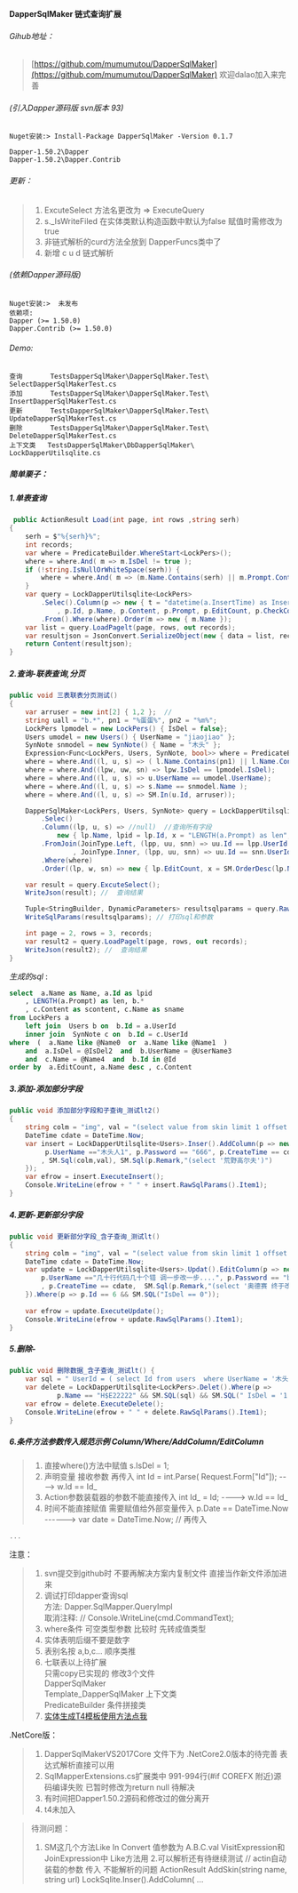 
**DapperSqlMaker 链式查询扩展** 

###### Gihub地址：
>[https://github.com/mumumutou/DapperSqlMaker](https://github.com/mumumutou/DapperSqlMaker)   欢迎dalao加入来完善
###### (引入Dapper源码版 svn版本 93)  
	Nuget安装:> Install-Package DapperSqlMaker -Version 0.1.7
	
	Dapper-1.50.2\Dapper
	Dapper-1.50.2\Dapper.Contrib 
###### 更新：
> 1. ExcuteSelect 方法名更改为 => ExecuteQuery 
> 2. s._IsWriteFiled 在实体类默认构造函数中默认为false   赋值时需修改为true
> 3. 非链式解析的curd方法全放到 DapperFuncs类中了
> 4. 新增 c u d 链式解析


	
###### (依赖Dapper源码版)   
	Nuget安装:>  未发布
    依赖项:
	Dapper (>= 1.50.0)
	Dapper.Contrib (>= 1.50.0)

###### Demo:
	查询       TestsDapperSqlMaker\DapperSqlMaker.Test\  SelectDapperSqlMakerTest.cs
	添加       TestsDapperSqlMaker\DapperSqlMaker.Test\  InsertDapperSqlMakerTest.cs
	更新       TestsDapperSqlMaker\DapperSqlMaker.Test\  UpdateDapperSqlMakerTest.cs
	删除       TestsDapperSqlMaker\DapperSqlMaker.Test\  DeleteDapperSqlMakerTest.cs
	上下文类   TestsDapperSqlMaker\DbDapperSqlMaker\     LockDapperUtilsqlite.cs
	
##### 简单栗子：
##### 1.单表查询
```csharp
 public ActionResult Load(int page, int rows ,string serh)
{
	serh = $"%{serh}%";
	int records;
	var where = PredicateBuilder.WhereStart<LockPers>();
	where = where.And( m => m.IsDel != true );
	if (!string.IsNullOrWhiteSpace(serh)) {
		where = where.And( m => (m.Name.Contains(serh) || m.Prompt.Contains(serh) ) );
	}
	var query = LockDapperUtilsqlite<LockPers>
		.Selec().Column(p => new { t = "datetime(a.InsertTime) as InsertTimestr"
			, p.Id, p.Name, p.Content, p.Prompt, p.EditCount, p.CheckCount})
		.From().Where(where).Order(m => new { m.Name });
	var list = query.LoadPagelt(page, rows, out records);
	var resultjson = JsonConvert.SerializeObject(new { data = list, records = records});
	return Content(resultjson);
}
```

##### 2.查询-联表查询,分页
```csharp 
public void 三表联表分页测试()
{
    var arruser = new int[2] { 1,2 };  // 
    string uall = "b.*", pn1 = "%蛋蛋%", pn2 = "%m%";
    LockPers lpmodel = new LockPers() { IsDel = false};
    Users umodel = new Users() { UserName = "jiaojiao" };
    SynNote snmodel = new SynNote() { Name = "木头" };
    Expression<Func<LockPers, Users, SynNote, bool>> where = PredicateBuilder.WhereStart<LockPers, Users, SynNote>();
    where = where.And((l, u, s) => ( l.Name.Contains(pn1) || l.Name.Contains(pn2) ));
    where = where.And((lpw, uw, sn) => lpw.IsDel == lpmodel.IsDel);
    where = where.And((l, u, s) => u.UserName == umodel.UserName);
    where = where.And((l, u, s) => s.Name == snmodel.Name );
    where = where.And((l, u, s) => SM.In(u.Id, arruser));

    DapperSqlMaker<LockPers, Users, SynNote> query = LockDapperUtilsqlite<LockPers, Users, SynNote>
        .Selec()
        .Column((lp, u, s) => //null)  //查询所有字段
            new { lp.Name, lpid = lp.Id, x = "LENGTH(a.Prompt) as len", b = SM.Sql(uall), scontent = s.Content, sname = s.Name })
        .FromJoin(JoinType.Left, (lpp, uu, snn) => uu.Id == lpp.UserId
                , JoinType.Inner, (lpp, uu, snn) => uu.Id == snn.UserId)
        .Where(where)
        .Order((lp, w, sn) => new { lp.EditCount, x = SM.OrderDesc(lp.Name), sn.Content });

    var result = query.ExcuteSelect();
    WriteJson(result); //  查询结果

    Tuple<StringBuilder, DynamicParameters> resultsqlparams = query.RawSqlParams();
    WriteSqlParams(resultsqlparams); // 打印sql和参数

    int page = 2, rows = 3, records;
    var result2 = query.LoadPagelt(page, rows, out records);
    WriteJson(result2); //  查询结果
}
```
*生成的sql* :
```sql
select  a.Name as Name, a.Id as lpid
	, LENGTH(a.Prompt) as len, b.*
	, c.Content as scontent, c.Name as sname  
from LockPers a  
	left join  Users b on  b.Id = a.UserId   
	inner join  SynNote c on  b.Id = c.UserId  
where  (  a.Name like @Name0  or  a.Name like @Name1  )  
	and  a.IsDel = @IsDel2  and  b.UserName = @UserName3  
	and  c.Name = @Name4  and  b.Id in @Id 
order by  a.EditCount, a.Name desc , c.Content 
```
##### 3.添加-添加部分字段

```csharp 
public void 添加部分字段和子查询_测试lt2() 
{
    string colm = "img", val = "(select value from skin limit 1 offset 1)"; 
	DateTime cdate = DateTime.Now;
    var insert = LockDapperUtilsqlite<Users>.Inser().AddColumn(p => new bool[] {
         p.UserName =="木头人1", p.Password == "666", p.CreateTime == cdate
        , SM.Sql(colm,val), SM.Sql(p.Remark,"(select '荒野高尔夫')")
    }); 
    var efrow = insert.ExecuteInsert();
    Console.WriteLine(efrow + " " + insert.RawSqlParams().Item1);
}
```

##### 4.更新-更新部分字段

```csharp
public void 更新部分字段_含子查询_测试lt()
{
    string colm = "img", val = "(select value from skin limit 1 offset 1)"; 
	DateTime cdate = DateTime.Now;
    var update = LockDapperUtilsqlite<Users>.Updat().EditColumn(p => new bool[] {
        p.UserName =="几十行代码几十个错 调一步改一步....", p.Password == "bug制造者"
        , p.CreateTime == cdate,  SM.Sql(p.Remark,"(select '奥德赛 终于改好了')")
    }).Where(p => p.Id == 6 && SM.SQL("IsDel == 0"));
	
    var efrow = update.ExecuteUpdate();
    Console.WriteLine(efrow + update.RawSqlParams().Item1);
}
```

##### 5.删除-
```csharp
public void 删除数据_含子查询_测试lt() {
    var sql = " UserId = ( select Id from users  where UserName = '木头人1' )";
    var delete = LockDapperUtilsqlite<LockPers>.Delet().Where(p => 
            p.Name == "H$E22222" && SM.SQL(sql) && SM.SQL(" IsDel = '1' "));
    var efrow = delete.ExecuteDelete();
    Console.WriteLine(efrow + " " + delete.RawSqlParams().Item1);
}
```
 
##### 6.条件方法参数传入规范示例  Column/Where/AddColumn/EditColumn
> 1. 直接where()方法中赋值       s.IsDel = 1;
> 2. 声明变量 接收参数 再传入    int Id = int.Parse( Request.Form["Id"]);  ---->   w.Id == Id_
> 3. Action参数装载器的参数不能直接传入  int Id_ = Id;  ---->   w.Id == Id_
> 4. 时间不能直接赋值 需要赋值给外部变量传入  p.Date == DateTime.Now  ------>  var date = DateTime.Now; // 再传入
```csharp
...
```


 
 注意：
> 1. svn提交到github时 不要再解决方案内复制文件 直接当作新文件添加进来 
> 2. 调试打印dapper查询sql  
   方法: Dapper.SqlMapper.QueryImpl  
    取消注释: // Console.WriteLine(cmd.CommandText);  
> 3. where条件
     可空类型参数 比较时 先转成值类型
> 4. 实体表明后缀不要是数字
> 5. 表别名按 a,b,c... 顺序类推
> 6. 七联表以上待扩展       
    只需copy已实现的 修改3个文件            
    DapperSqlMaker              
    Template_DapperSqlMaker 上下文类         
    PredicateBuilder        条件拼接类
> 7. [实体生成T4模板使用方法点我](https://www.cnblogs.com/cl-blogs/p/7205954.html)

.NetCore版：
> 1. DapperSqlMakerVS2017Core 文件下为 .NetCore2.0版本的待完善 表达式解析直接可以用
> 2. SqlMapperExtensions.cs扩展类中 991-994行(#if COREFX 附近)源码编译失败 已暂时修改为return null 待解决
> 3. 有时间把Dapper1.50.2源码和修改过的做分离开
> 4. t4未加入

> 待测问题：
> 1. SM这几个方法Like In Convert 值参数为 A.B.C.val VisitExpression和JoinExpression中
	 Like方法用
> 2.可以解析还有待继续测试 // actin自动装载的参数 传入 不能解析的问题
    ActionResult AddSkin(string name, string url)
      LockSqlite<Skin>.Inser().AddColumn( ...